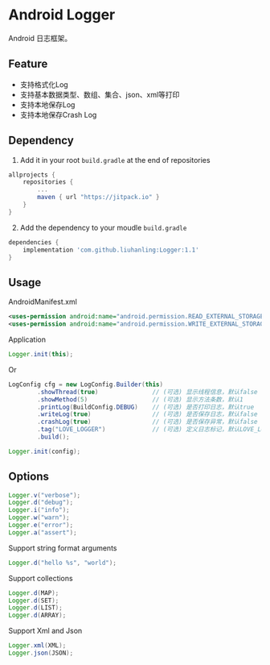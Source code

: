 # Android Logger
Android 日志框架。

Feature
--------------
- 支持格式化Log
- 支持基本数据类型、数组、集合、json、xml等打印
- 支持本地保存Log
- 支持本地保存Crash Log

Dependency
--------------

1. Add it in your root `build.gradle` at the end of repositories

```gradle
allprojects {
    repositories {
        ...
        maven { url "https://jitpack.io" }
    }
}
```

2. Add the dependency to your moudle `build.gradle`

```gradle
dependencies {
    implementation 'com.github.liuhanling:Logger:1.1'
}
```

Usage
--------------

AndroidManifest.xml

```xml
<uses-permission android:name="android.permission.READ_EXTERNAL_STORAGE" />
<uses-permission android:name="android.permission.WRITE_EXTERNAL_STORAGE" />
```

Application

```java
Logger.init(this);
```
 Or
 
```java
LogConfig cfg = new LogConfig.Builder(this)
        .showThread(true)               // (可选) 显示线程信息，默认false
        .showMethod(5)                  // (可选) 显示方法条数，默认1
        .printLog(BuildConfig.DEBUG)    // (可选) 是否打印日志，默认true
        .writeLog(true)                 // (可选) 是否保存日志，默认false
        .crashLog(true)                 // (可选) 是否保存异常，默认false
        .tag("LOVE_LOGGER")             // (可选) 定义日志标记，默认LOVE_LOGGER
        .build();

Logger.init(config);
```

Options
--------------

```java
Logger.v("verbose");
Logger.d("debug");
Logger.i("info");
Logger.w("warn");
Logger.e("error");
Logger.a("assert");
```

Support string format arguments
```java
Logger.d("hello %s", "world");
```

Support collections
```java
Logger.d(MAP);
Logger.d(SET);
Logger.d(LIST);
Logger.d(ARRAY);
```

Support Xml and Json
```java
Logger.xml(XML);
Logger.json(JSON);
```
